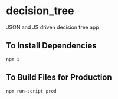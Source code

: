 # decision_tree

JSON and JS driven decision tree app

## To Install Dependencies

````console
npm i
````

## To Build Files for Production

````console
npm run-script prod
````
